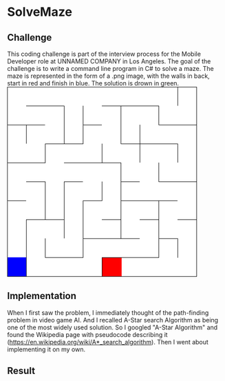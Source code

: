# SolveMaze

## Challenge
This coding challenge is part of the interview process for the Mobile Developer role at UNNAMED COMPANY in Los Angeles. The goal of the challenge is to write a command line program in C# to solve a maze. The maze is represented in the form of a .png image, with the walls in back, start in red and finish in blue. The solution is drown in green. 
![](Resources/maze1.png)

## Implementation
When I first saw the problem, I immediately thought of the path-finding problem in video game AI. And I recalled A-Star search Algorithm as being one of the most widely used solution. So I googled "A-Star Algorithm" and found the Wikipedia page with pseudocode describing it (https://en.wikipedia.org/wiki/A*_search_algorithm). Then I went about implementing it on my own.

## Result
